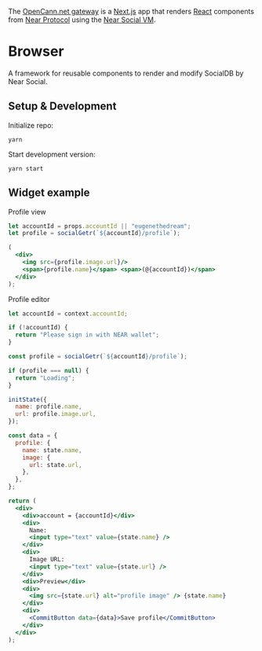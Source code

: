The [OpenCann.net gateway](https://opencann.net) is a [Next.js](https://nextjs.org/) app that renders [React](https://react.dev/) components from [Near Protocol](https://near.org) using the [Near Social VM](https://github.com/NearSocial/VM).

# Browser

A framework for reusable components to render and modify SocialDB by Near Social.

## Setup & Development

Initialize repo:
```
yarn
```

Start development version:
```
yarn start
```

## Widget example

Profile view 

```jsx
let accountId = props.accountId || "eugenethedream";
let profile = socialGetr(`${accountId}/profile`);

(
  <div>
    <img src={profile.image.url}/>
    <span>{profile.name}</span> <span>(@{accountId})</span>
  </div>
);
```


Profile editor 

```jsx
let accountId = context.accountId;

if (!accountId) {
  return "Please sign in with NEAR wallet";
}

const profile = socialGetr(`${accountId}/profile`);

if (profile === null) {
  return "Loading";
}

initState({
  name: profile.name,
  url: profile.image.url,
});

const data = {
  profile: {
    name: state.name,
    image: {
      url: state.url,
    },
  },
};

return (
  <div>
    <div>account = {accountId}</div>
    <div>
      Name:
      <input type="text" value={state.name} />
    </div>
    <div>
      Image URL:
      <input type="text" value={state.url} />
    </div>
    <div>Preview</div>
    <div>
      <img src={state.url} alt="profile image" /> {state.name}
    </div>
    <div>
      <CommitButton data={data}>Save profile</CommitButton>
    </div>
  </div>
);

```
